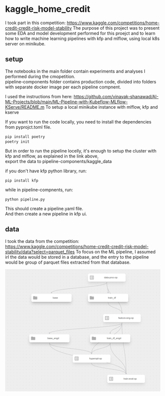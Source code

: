 # kaggle_home_credit

I took part in this competition: https://www.kaggle.com/competitions/home-credit-credit-risk-model-stability
The purpose of this project was to present some EDA and model development performed for this proejct 
and to learn how to write machine learning pipelines with kfp and mlflow, using local k8s server on minikube.

## setup

The notebooks in the main folder contain experiments and analyses I performed during the cmopetition.  
pipeline-components folder contains production code, divided into folders with separate docker image per each pipeline compnent.  

I used the instructions from here: https://github.com/vinayak-shanawad/AI-ML-Projects/blob/main/ML-Pipeline-with-Kubeflow-MLflow-KServe/README.m
To setup a local minikube instance with mlflow, kfp and kserve

If you want to run the code locally, you need to install the dependencies from pyprojct.toml file.

```
pip install poetry
poetry init
```

But in order to run the pipeline locelly, it's enough to setup the cluster with kfp and mlflow, as explained in the link above,  
export the data to pipeline-components/kaggle_data

if you don't have kfp python library, run:
```
pip install kfp
```

while in pipeline-compnents, run:

```
python pipeline.py
```
This should create a pipeline.yaml file.  
And then create a new pipeline in kfp ui.

## data
I took the data from the competition: https://www.kaggle.com/competitions/home-credit-credit-risk-model-stability/data?select=parquet_files
To focus on the ML pipeline, I assumed irl the data would be stored in a database, and the entry to the pipeline would be group of parquet files extracted from that database.

![KF Pipeline](kaggle-score-credit-pipeline.PNG)
